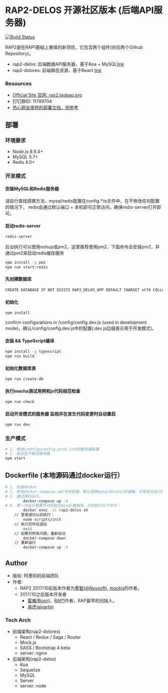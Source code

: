 # RAP2-DELOS 开源社区版本 (后端API服务器)

[![Build Status](https://travis-ci.org/thx/rap2-delos.svg?branch=master)](https://travis-ci.org/thx/rap2-delos)

RAP2是在RAP1基础上重做的新项目，它包含两个组件(对应两个Github Repository)。

* rap2-delos: 后端数据API服务器，基于Koa + MySQL[link](http://github.com/thx/rap2-delos)
* rap2-dolores: 前端静态资源，基于React [link](http://github.com/thx/rap2-dolores)

### Resources

* [Official Site 官网: rap2.taobao.org](http://rap2.taobao.org)
* 钉钉群ID: 11789704
* [热心网友提供的部署文档，供参考](https://github.com/thx/rap2-delos/issues/119)

## 部署

### 环境要求
* Node.js 8.9.4+
* MySQL 5.7+
* Redis 4.0+

### 开发模式

#### 安装MySQL和Redis服务器

请自行查找搭建方法，mysql/redis配置在config.*.ts文件中，在不修改任何配置的情况下，
redis会通过默认端口 + 本机即可正常访问，确保redis-server打开即可。

#### 启动redis-server

```sh
redis-server
```

后台执行可以使用nohup或pm2，这里推荐使用pm2，下面命令会安装pm2，并通过pm2来启动redis缓存服务

```bash
npm install -g pm2
npm run start:redis
```

#### 先创建数据库

```bash
CREATE DATABASE IF NOT EXISTS RAP2_DELOS_APP DEFAULT CHARSET utf8 COLLATE utf8_general_ci
```

#### 初始化

```bash
npm install
```

confirm configurations in /config/config.dev.js (used in development mode)，确认/config/config.dev.js中的配置(.dev.js后缀表示用于开发模式)。

#### 安装 && TypeScript编译

```bash
npm install -g typescript
npm run build
```

#### 初始化数据库表

```bash
npm run create-db
```

#### 执行mocha测试用例和js代码规范检查
```bash
npm run check
```

#### 启动开发模式的服务器 监视并在发生代码变更时自动重启
```bash
npm run dev
```

### 生产模式

```sh
# 1. 修改/config/config.prod.js中的服务器配置
# 2. 启动生产模式服务器
npm start

```

## Dockerfile (本地源码通过docker运行）
```sh
# 1. 安装docker
# 2. 修改docker-compose.xml中的配置。默认使用mysql和redis的镜像。可修改为自己的配置
# 3. 通过源码运行。
        docker-compose up -d
# 4. 第一次运行需要手动初始化mysql数据库。分别执行以下命令：
        docker exec -it rap2-delos sh
    // 登录成功以后执行：
        node scripts/init
    // 执行完毕后退出
        exit
    // 如果仍然有问题，重新启动
        docker-compose down
    // 重新运行
        docker-compose up -d
```


## Author
* 版权: 阿里妈妈前端团队
* 作者:
  * RAP2 2017/10前版本作者为[墨智(@Nuysoft)](https://github.com/nuysoft/), [mockjs](mockjs.com)的作者。
  * 2017/10之后版本开发者
    * [霍雍(Bosn)](http://github.com/bosn/)，[RAP1](http://github.com/thx/RAP)作者，RAP最早的创始人。
    * [承虎(alvarto)](http://github.com/alvarto/)

### Tech Arch

* 前端架构(rap2-dolores)
    * React / Redux / Saga / Router
    * Mock.js
    * SASS / Bootstrap 4 beta
    * server: nginx
* 后端架构(rap2-delos)
    * Koa
    * Sequelize
    * MySQL
    * Server
    * server: node
